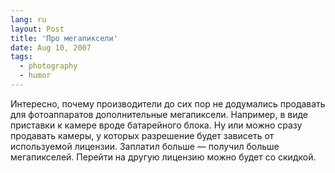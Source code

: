 ```yaml
---
lang: ru
layout: Post
title: 'Про мегапиксели'
date: Aug 10, 2007
tags:
  - photography
  - humor
---
```


Интересно, почему производители до сих пор не додумались продавать для фотоаппаратов дополнительные мегапиксели. Например, в виде приставки к камере вроде батарейного блока. Ну или можно сразу продавать камеры, у которых разрешение будет зависеть от используемой лицензии. Заплатил больше — получил больше мегапикселей. Перейти на другую лицензию можно будет со скидкой.
